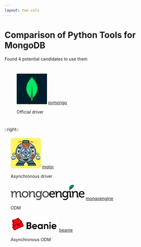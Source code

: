 ```yaml
---
layout: two-cols
---
```


# Comparison of Python Tools for MongoDB

Found 4 potential candidates to use them

<v-clicks>

<div style="margin: 40px;">
  <img style="height: 100px;" src="./assets/pymongo-logo.png" />
  <a href="https://github.com/mongodb/mongo-python-driver"> pymongo </a> 
  <p> Official driver </p>
</div>


</v-clicks>
  
::right::


<v-clicks>

<div style="margin: 20px;">
  <img style="height: 100px;" src="./assets/motor-logo.png" />
  <a href="https://github.com/mongodb/motor"> motor </a> 
    <p> Asynchronous driver </p>
</div>

<div style="margin: 20px;">
  <img style="height: 50px;" src="./assets/mongoengine-logo.png" />
  <a href="https://github.com/MongoEngine/mongoengine"> mongoengine </a> 
  <p>ODM</p>
</div>

<div style="margin: 20px;">
  <img style="height: 50px;" src="./assets/beanie-logo.png" />
  <a href="https://github.com/BeanieODM/beanie"> beanie </a> <p>Asynchronous ODM</p>
</div>

</v-clicks>

<!-- ODM, Driver - what is it? -->